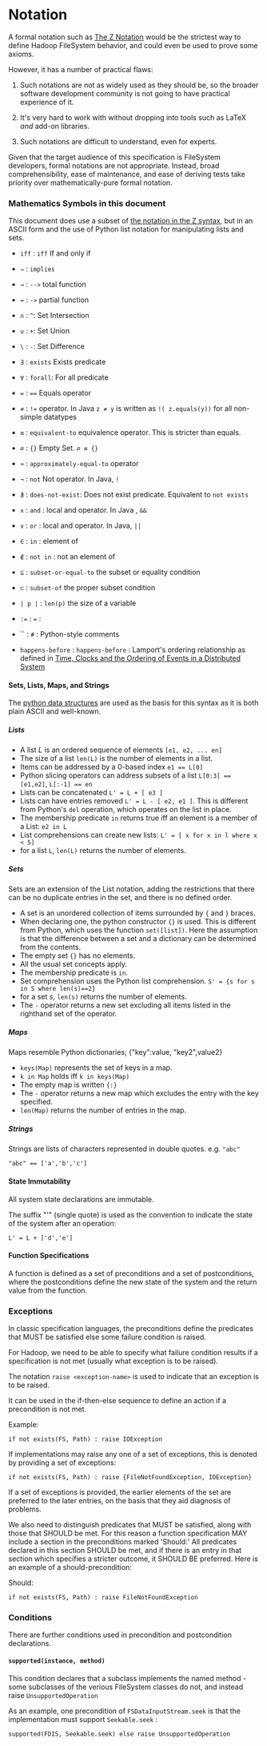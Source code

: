 <!---
  Licensed under the Apache License, Version 2.0 (the "License");
  you may not use this file except in compliance with the License.
  You may obtain a copy of the License at

   http://www.apache.org/licenses/LICENSE-2.0

  Unless required by applicable law or agreed to in writing, software
  distributed under the License is distributed on an "AS IS" BASIS,
  WITHOUT WARRANTIES OR CONDITIONS OF ANY KIND, either express or implied.
  See the License for the specific language governing permissions and
  limitations under the License. See accompanying LICENSE file.
-->


# Notation

<!-- MACRO{toc|fromDepth=1|toDepth=3} -->

A formal notation such as [The Z Notation](http://www.open-std.org/jtc1/sc22/open/n3187.pdf)
would be the strictest way to define Hadoop FileSystem behavior, and could even
be used to prove some axioms.

However, it has a number of practical flaws:

1. Such notations are not as widely used as they should be, so the broader software
development community is not going to have practical experience of it.

1. It's very hard to work with without dropping into tools such as LaTeX *and* add-on libraries.

1. Such notations are difficult to understand, even for experts.

Given that the target audience of this specification is FileSystem developers,
formal notations are not appropriate. Instead, broad comprehensibility, ease of maintenance, and
ease of deriving tests take priority over mathematically-pure formal notation.

### Mathematics Symbols in this document

This document does use a subset of [the notation in the Z syntax](http://staff.washington.edu/jon/z/glossary.html),
but in an ASCII form and the use of Python list notation for manipulating lists and sets.

* `iff` : `iff` If and only if
* `⇒` : `implies`
* `→` : `-->` total function
* `↛` : `->` partial function


* `∩` : `^`: Set Intersection
* `∪` : `+`: Set Union
* `\` : `-`: Set Difference

* `∃` : `exists` Exists predicate
* `∀` : `forall`: For all predicate
* `=` : `==` Equals operator
* `≠` : `!=` operator. In Java `z ≠ y` is written as `!( z.equals(y))` for all non-simple datatypes
* `≡` : `equivalent-to` equivalence operator. This is stricter than equals.
* `∅` : `{}` Empty Set. `∅ ≡ {}`
* `≈` : `approximately-equal-to` operator
* `¬` : `not` Not operator. In Java, `!`
* `∄` : `does-not-exist`: Does not exist predicate. Equivalent to `not exists`
* `∧` : `and` : local and operator. In Java , `&&`
* `∨` : `or` : local and operator. In Java, `||`
* `∈` : `in` : element of
* `∉` : `not in` : not an element of
* `⊆` : `subset-or-equal-to` the subset or equality condition
* `⊂` : `subset-of` the proper subset condition
* `| p |` : `len(p)` the size of a variable

* `:=` : `=` :

* `` : `#` :  Python-style comments

* `happens-before` : `happens-before` : Lamport's ordering relationship as defined in
[Time, Clocks and the Ordering of Events in a Distributed System](http://research.microsoft.com/en-us/um/people/lamport/pubs/time-clocks.pdf)

#### Sets,  Lists, Maps, and Strings

The [python data structures](http://docs.python.org/2/tutorial/datastructures.html)
are used as the basis for this syntax as it is both plain ASCII and well-known.

##### Lists

* A list *L* is an ordered sequence of elements `[e1, e2, ... en]`
* The size of a list `len(L)` is the number of elements in a list.
* Items can be addressed by a 0-based index  `e1 == L[0]`
* Python slicing operators can address subsets of a list `L[0:3] == [e1,e2]`, `L[:-1] == en`
* Lists can be concatenated `L' = L + [ e3 ]`
* Lists can have entries removed `L' = L - [ e2, e1 ]`. This is different from Python's
`del` operation, which operates on the list in place.
* The membership predicate `in` returns true iff an element is a member of a List: `e2 in L`
* List comprehensions can create new lists: `L' = [ x for x in l where x < 5]`
* for a list `L`, `len(L)` returns the number of elements.


##### Sets

Sets are an extension of the List notation, adding the restrictions that there can
be no duplicate entries in the set, and there is no defined order.

* A set is an unordered collection of items surrounded by `{` and `}` braces.
* When declaring one, the python constructor `{}` is used. This is different from Python, which uses the function `set([list])`. Here the assumption
is that the difference between a set and a dictionary can be determined from the contents.
* The empty set `{}` has no elements.
* All the usual set concepts apply.
* The membership predicate is `in`.
* Set comprehension uses the Python list comprehension.
`S' = {s for s in S where len(s)==2}`
* for a set *s*, `len(s)` returns the number of elements.
* The `-` operator returns a new set excluding all items listed in the righthand set of the operator.



##### Maps

Maps resemble Python dictionaries; {"key":value, "key2",value2}

* `keys(Map)` represents the set of keys in a map.
* `k in Map` holds iff `k in keys(Map)`
* The empty map is written `{:}`
* The `-` operator returns a new map which excludes the entry with the key specified.
* `len(Map)` returns the number of entries in the map.

##### Strings

Strings are lists of characters represented in double quotes. e.g. `"abc"`

    "abc" == ['a','b','c']

#### State Immutability

All system state declarations are immutable.

The suffix "'" (single quote) is used as the convention to indicate the state of the system after an operation:

    L' = L + ['d','e']


#### Function Specifications

A function is defined as a set of preconditions and a set of postconditions,
where the postconditions define the new state of the system and the return value from the function.


### Exceptions

In classic specification languages, the preconditions define the predicates that MUST be
satisfied else some failure condition is raised.

For Hadoop, we need to be able to specify what failure condition results if a specification is not
met (usually what exception is to be raised).

The notation `raise <exception-name>` is used to indicate that an exception is to be raised.

It can be used in the if-then-else sequence to define an action if a precondition is not met.

Example:

    if not exists(FS, Path) : raise IOException

If implementations may raise any one of a set of exceptions, this is denoted by
providing a set of exceptions:

    if not exists(FS, Path) : raise {FileNotFoundException, IOException}

If a set of exceptions is provided, the earlier elements
of the set are preferred to the later entries, on the basis that they aid diagnosis of problems.

We also need to distinguish predicates that MUST be satisfied, along with those that SHOULD be met.
For this reason a function specification MAY include a section in the preconditions marked 'Should:'
All predicates declared in this section SHOULD be met, and if there is an entry in that section
which specifies a stricter outcome, it SHOULD BE preferred. Here is an example of a should-precondition:

Should:

    if not exists(FS, Path) : raise FileNotFoundException


### Conditions

There are further conditions used in precondition and postcondition declarations.


#### `supported(instance, method)`


This condition declares that a subclass implements the named method
 -some subclasses of the verious FileSystem classes do not, and instead
 raise `UnsupportedOperation`

As an example, one precondition of `FSDataInputStream.seek`
is that the implementation must support `Seekable.seek` :

    supported(FDIS, Seekable.seek) else raise UnsupportedOperation
